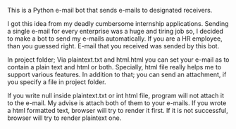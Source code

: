 This is a Python e-mail bot that sends e-mails to designated receivers.

I got this idea from my deadly cumbersome internship applications.
Sending a single e-mail for every enterprise was a huge and tiring job so,
I decided to make a bot to send my e-mails automatically.
If you are a HR employee, than you guessed right. E-mail that you received
was sended by this bot.

In project folder; Via plaintext.txt and html.html you can set your e-mail as 
to contain a plain text and html or both. Specially, html file really helps me
to support various features. In addition to that; you can send an attachment, if
you specify a file in project folder.

If you write null inside plaintext.txt or int html file, program will not attach
it to the e-mail. My advise is attach both of them to your e-mails. If you wrote
a html formatted text, browser will try to render it first. If it is not successful,
browser will try to render plaintext one.
